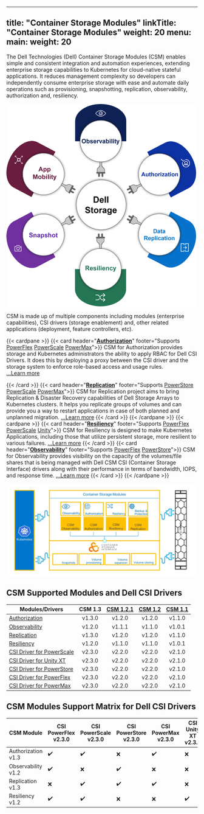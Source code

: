 
---
title: "Container Storage Modules"
linkTitle: "Container Storage Modules"
weight: 20
menu:
  main:
    weight: 20
---

The Dell Technologies (Dell) Container Storage Modules (CSM) enables simple and consistent integration and automation experiences, extending enterprise storage capabilities to Kubernetes for cloud-native stateful applications. It reduces management complexity so developers can independently consume enterprise storage with ease and automate daily operations such as provisioning, snapshotting, replication, observability, authorization and, resiliency.

<img src="csm_hexagon.png" alt="CSM Hex Diagram" width="500"/>

CSM is made up of multiple components including modules (enterprise capabilities), CSI drivers (storage enablement) and, other related applications (deployment, feature controllers, etc).

{{< cardpane >}}
  {{< card header="[**Authorization**](authorization/)"
          footer="Supports [PowerFlex](csidriver/features/powerflex/) [PowerScale](csidriver/features/powerscale/) [PowerMax](csidriver/features/powermax/)">}}
  CSM for Authorization provides storage and Kubernetes administrators the ability to apply RBAC for Dell CSI Drivers. It does this by deploying a proxy between the CSI driver and the storage system to enforce role-based access and usage rules.<br>
[...Learn more](authorization/)

  {{< /card >}}
  {{< card header="[**Replication**](replication/)"
          footer="Supports [PowerStore](csidriver/features/powerstore/) [PowerScale](csidriver/features/powerscale/) [PowerMax](csidriver/features/powermax/)">}}
  CSM for Replication project aims to bring Replication & Disaster Recovery capabilities of Dell Storage Arrays to Kubernetes clusters. It helps you replicate groups of volumes and can provide you a way to restart applications in case of both planned and unplanned migration.
[...Learn more](replication/)
{{< /card >}}
{{< /cardpane >}}
{{< cardpane >}}
{{< card header="[**Resiliency**](resiliency/)"
          footer="Supports [PowerFlex](csidriver/features/powerflex/) [PowerScale](csidriver/features/powerscale/) [Unity](csidriver/features/unity/)">}}
  CSM for Resiliency is designed to make Kubernetes Applications, including those that utilize persistent storage, more resilient to various failures.
[...Learn more](resiliency/)
  {{< /card >}}
{{< card header="[**Observability**](observability/)"
          footer="Supports [PowerFlex](csidriver/features/powerflex/) [PowerStore](csidriver/features/powerstore/)">}}
 CSM for Observability provides visibility on the capacity of the volumes/file shares that is being managed with Dell CSM CSI (Container Storage Interface) drivers along with their performance in terms of bandwidth, IOPS, and response time.
[...Learn more](observability/)
  {{< /card >}}
{{< /cardpane >}}

<img src="csm_diagram.jpg" alt="CSM Diagram" width="800"/>

## CSM Supported Modules and Dell CSI Drivers

| Modules/Drivers | CSM 1.3 | [CSM 1.2.1](../v1/) | [CSM 1.2](../v2/) | [CSM 1.1](../v3/) | 
| - | :-: | :-: | :-: | :-: |
| [Authorization](https://hub.docker.com/r/dellemc/csm-authorization-sidecar) | v1.3.0 | v1.2.0 | v1.2.0 | v1.1.0 |
| [Observability](https://hub.docker.com/r/dellemc/csm-topology) | v1.2.0 | v1.1.1 | v1.1.0 | v1.0.1 |
| [Replication](https://hub.docker.com/r/dellemc/dell-csi-replicator) | v1.3.0 | v1.2.0 | v1.2.0 | v1.1.0 |
| [Resiliency](https://hub.docker.com/r/dellemc/podmon) | v1.2.0 | v1.1.0 | v1.1.0 | v1.0.1 |
| [CSI Driver for PowerScale](https://hub.docker.com/r/dellemc/csi-isilon/tags) | v2.3.0 | v2.2.0 | v2.2.0 | v2.1.0 | 
| [CSI Driver for Unity XT](https://hub.docker.com/r/dellemc/csi-unity/tags) | v2.3.0 | v2.2.0 | v2.2.0 | v2.1.0 |
| [CSI Driver for PowerStore](https://hub.docker.com/r/dellemc/csi-powerstore/tags) | v2.3.0 | v2.2.0 | v2.2.0| v2.1.0 |
| [CSI Driver for PowerFlex](https://hub.docker.com/r/dellemc/csi-vxflexos/tags) | v2.3.0 | v2.2.0 | v2.2.0 | v2.1.0 |
| [CSI Driver for PowerMax](https://hub.docker.com/r/dellemc/csi-powermax/tags) | v2.3.0 | v2.2.0 | v2.2.0 | v2.1.0 |

## CSM Modules Support Matrix for Dell CSI Drivers 

| CSM Module        | CSI PowerFlex v2.3.0 | CSI PowerScale v2.3.0 | CSI PowerStore v2.3.0 | CSI PowerMax v2.3.0 | CSI Unity XT v2.3.0    |
| ----------------- | -------------- | --------------- | --------------- | ------------- | --------------- |
| Authorization v1.3| ✔️              | ✔️               | ❌              | ✔️             | ❌            |
| Observability v1.2| ✔️              | ❌              | ✔️               | ❌            | ❌            |
| Replication   v1.3| ❌             | ✔️              | ✔️               | ✔️             | ❌            |
| Resiliency     v1.2| ✔️              | ✔️              | ❌              | ❌            | ✔️             |

